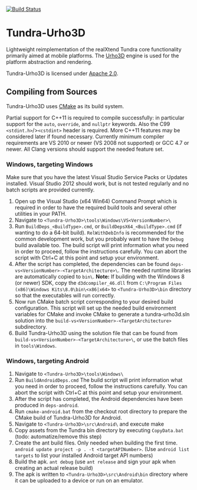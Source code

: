 [![Build Status](https://travis-ci.org/realXtend/tundra-urho3d.svg?branch=master)](https://travis-ci.org/realXtend/tundra-urho3d)

Tundra-Urho3D
=============

Lightweight reimplementation of the realXtend Tundra core functionality primarily aimed at mobile platforms. The [Urho3D] engine is used for the platform abstraction and rendering.

Tundra-Urho3D is licensed under [Apache 2.0].

Compiling from Sources
----------------------

Tundra-Urho3D uses [CMake] as its build system.

Partial support for C++11 is required to compile successfully: in particular support for the `auto`, `override`, and `nullptr` keywords. Also the C99 `<stdint.h>`/>`<cstdint>` header is required. More C++11 features may be considered later if found necessary. Currently minimum compiler requirements are VS 2010 or newer (VS 2008 not supported) or GCC 4.7 or newer. All Clang versions should support the needed feature set.

### Windows, targeting Windows

Make sure that you have the latest Visual Studio Service Packs or Updates installed. Visual Studio 2012 should work, but is not tested regularly and no batch scripts are provided currently.

1. Open up the Visual Studio (x64 Win64) Command Prompt which is required in order to have the required build tools and several other utilities in your PATH.
2. Navigate to `<Tundra-Urho3D>\tools\Windows\VS<VersionNumber>\`
3. Run `BuildDeps_<BuildType>.cmd`, or `BuildDepsX64_<BuildType>.cmd` (if wanting to do a 64-bit build). `RelWithDebInfo` is recommended for the common development work, but you probably want to have the `Debug` build available too.
   The build script will print information what you need in order to proceed, follow the instructions carefully. You can abort the script with Ctrl+C at this point and setup your environment.
4. After the script has completed, the dependencies can be found `deps-vs<VersionNumber>-<TargetArchitecture>\`. The needed runtime libraries are automatically copied to `bin\`.
   **Note:** If building with the Windows 8 (or newer) SDK, copy the `d3dcompiler_46.dll` from `C:\Program Files (x86)\Windows Kits\8.0\bin\<x86|x64>` to `<Tundra-Urho3D>\bin` directory so that the executables will run correctly.
5. Now run CMake batch script corresponding to your desired build configuration. This script will set up the needed build environment variables for CMake and invoke CMake to generate a tundra-urho3d.sln solution into the `build-vs<VersionNumber>-<TargetArchitecture>` subdirectory.
6. Build Tundra-Urho3D using the solution file that can be found from `build-vs<VersionNumber>-<TargetArchitecture>\`, or use the batch files in `tools\Windows`.


### Windows, targeting Android

1. Navigate to `<Tundra-Urho3D>\tools\Windows\`
2. Run `BuildAndroidDeps.cmd`
   The build script will print information what you need in order to proceed, follow the instructions carefully. You can abort the script with Ctrl+C at this point and setup your environment.
3. After the script has completed, the Android dependencies have been produced in `deps-android`.
4. Run `cmake-android.bat` from the checkout root directory to prepare the CMake build of Tundra-Urho3D for Android.
5. Navigate to `<Tundra-Urho3D>\src\Android\` and execute
   make
6. Copy assets from the Tundra bin directory by executing `CopyData.bat`
   (todo: automatize/remove this step)
7. Create the ant build files. Only needed when building the first time.
   `android update project -p . -t <targetAPINumber>`. (Use `android list targets` to list your installed Android target API numbers)
8. Build the apk.
   `ant debug` (use `ant release` and sign your apk when creating an actual release build)
9. The apk is written to `<Tundra-Urho3D>\src\Android\bin` directory where it can be uploaded to a device or run on an emulator.

[Apache 2.0]: http://www.apache.org/licenses/LICENSE-2.0.txt "Apache 2.0 license"
[Urho3D]: http://urho3d.github.io "Urho3D homepage"
[CMake]: http://www.cmake.org/ "CMake homepage"
